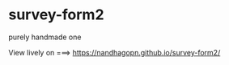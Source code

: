 # survey-form2
purely handmade one


View lively on ===>   https://nandhagopn.github.io/survey-form2/
